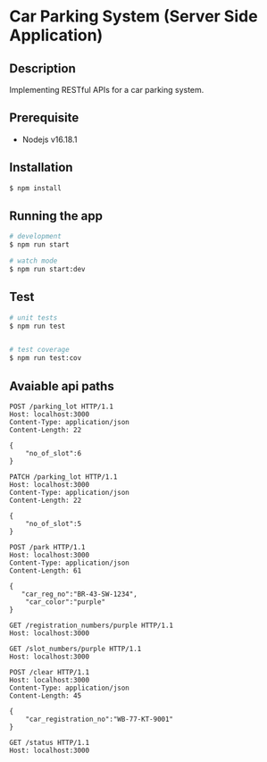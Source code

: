# Car Parking System (Server Side Application)

## Description
Implementing RESTful APIs for a car parking system.

## Prerequisite
- Nodejs v16.18.1

## Installation

```bash
$ npm install
```

## Running the app

```bash
# development
$ npm run start

# watch mode
$ npm run start:dev


```

## Test

```bash
# unit tests
$ npm run test


# test coverage
$ npm run test:cov
```

## Avaiable api paths
```http
POST /parking_lot HTTP/1.1
Host: localhost:3000
Content-Type: application/json
Content-Length: 22

{
    "no_of_slot":6
}
```
```http
PATCH /parking_lot HTTP/1.1
Host: localhost:3000
Content-Type: application/json
Content-Length: 22

{
    "no_of_slot":5
}
```
```http
POST /park HTTP/1.1
Host: localhost:3000
Content-Type: application/json
Content-Length: 61

{
   "car_reg_no":"BR-43-SW-1234",
    "car_color":"purple"
}
```
```http
GET /registration_numbers/purple HTTP/1.1
Host: localhost:3000
```
```http
GET /slot_numbers/purple HTTP/1.1
Host: localhost:3000
```
```http
POST /clear HTTP/1.1
Host: localhost:3000
Content-Type: application/json
Content-Length: 45

{
    "car_registration_no":"WB-77-KT-9001"
}
```

```http
GET /status HTTP/1.1
Host: localhost:3000
```

